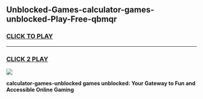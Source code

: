 
## Unblocked-Games-calculator-games-unblocked-Play-Free-qbmqr
<h3>
<a href="https://premium76.site?title=calculator-games-unblocked&ref=09A">CLICK TO PLAY</a></h3>
<hr>

<h3>
<a href="https://premium76.site?title=calculator-games-unblocked&ref=09A">CLICK 2 PLAY</a>
  
</h3>

<a href="https://premium76.site?title=calculator-games-unblocked&ref=09A"><img src="https://clearcache.store/games.png"></a>


**calculator-games-unblocked games unblocked: Your Gateway to Fun and Accessible Online Gaming**

